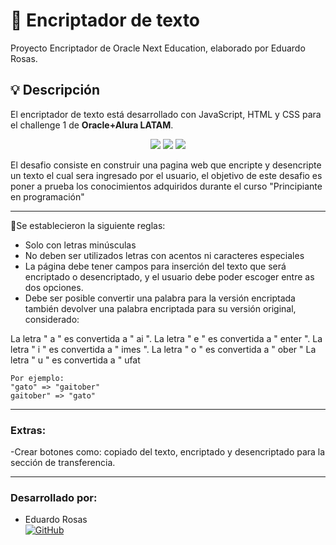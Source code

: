 # 🔏 Encriptador de texto

Proyecto Encriptador de Oracle Next Education, elaborado por Eduardo Rosas.

## 💡 Descripción

El encriptador de texto está desarrollado con JavaScript, HTML y CSS para el challenge 1 de **Oracle+Alura LATAM**.

<div align="center">
    <img src="https://img.shields.io/badge/JavaScript-5A5A5A?logo=javascript&logoColor=yelllow"/>
    <img src="https://img.shields.io/badge/HTML-5A5A5A?logo=html5" />
    <img src="https://img.shields.io/badge/CSS-5A5A5A?logo=css3&logoColor=01A3D8" />
</div>

El desafio consiste en construir una pagina web que encripte y desencripte un texto el cual sera ingresado por el usuario, el objetivo de este desafio es poner a prueba los conocimientos adquiridos durante el curso "Principiante en programación"

---

🔑Se establecieron la siguiente reglas:

- Solo con letras minúsculas
- No deben ser utilizados letras con acentos ni caracteres especiales
- La página debe tener campos para inserción del texto que será encriptado o desencriptado, y el usuario debe poder escoger entre as dos opciones.
- Debe ser posible convertir una palabra para la versión encriptada también devolver una palabra encriptada para su versión original, considerado:

La letra " a " es convertida a " ai ".
La letra " e " es convertida a " enter ".
La letra " i " es convertida a " imes ".
La letra " o " es convertida a " ober "
La letra " u " es convertida a " ufat 

```
Por ejemplo:
"gato" => "gaitober"
gaitober" => "gato"
```

---

### Extras:

-Crear botones como: copiado del texto, encriptado y desencriptado para la sección de transferencia.

---

### Desarrollado por:
- Eduardo Rosas <br>
[![GitHub](https://img.shields.io/badge/GitHub-100000?style=for-the-badge&logo=github&logoColor=white)](https://github.com/edu18RR)